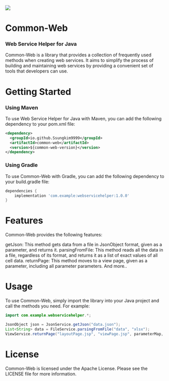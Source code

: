 <img src="https://capsule-render.vercel.app/api?type=slice&color=auto&height=150&section=header&text=Common-Web&fontSize=70" />

# Common-Web
### Web Service Helper for Java
Common-Web is a library that provides a collection of frequently used methods when creating web services. It aims to simplify the process of building and maintaining web services by providing a convenient set of tools that developers can use.

# Getting Started
### Using Maven
To use Web Service Helper for Java with Maven, you can add the following dependency to your pom.xml file:
```xml
<dependency>
  <groupId>io.github.Ssungkim9999</groupId>
  <artifactId>common-web</artifactId>
  <version>${common-web-version}</version>
</dependency>
```
### Using Gradle
To use Common-Web with Gradle, you can add the following dependency to your build.gradle file:
```groovy
dependencies {
    implementation 'com.example:webservicehelper:1.0.0'
}
```

# Features
Common-Web provides the following features:

getJson: This method gets data from a file in JsonObject format, given as a parameter, and returns it.
parsingFromFile: This method reads all the data in a file, regardless of its format, and returns it as a list of exact values of all cell data.
returnPage: This method moves to a view page, given as a parameter, including all parameter parameters.
And more..

# Usage
To use Common-Web, simply import the library into your Java project and call the methods you need. For example:
```java
import com.example.webservicehelper.*;

JsonObject json = JsonService.getJson("data.json");
List<String> data = FileService.parsingFromFile("data", "xlsx");
ViewService.returnPage("layoutPage.jsp", "viewPage.jsp", parameterMap, caller.class);
```

# License
Common-Web is licensed under the Apache License. Please see the LICENSE file for more information.

